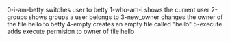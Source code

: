 0-i-am-betty switches user to betty
1-who-am-i shows the current user
2-groups shows groups a user belongs to
3-new_owner changes the owner of the file hello to betty
4-empty creates an empty file called "hello"
5-execute adds execute permision to owner of file hello
